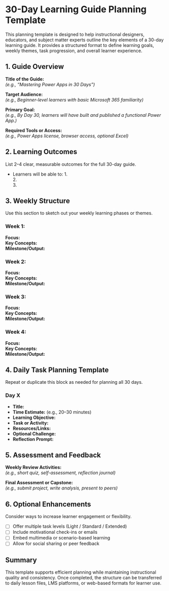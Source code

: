 # 30-Day Learning Guide Planning Template

This planning template is designed to help instructional designers, educators, and subject matter experts outline the key elements of a 30-day learning guide. It provides a structured format to define learning goals, weekly themes, task progression, and overall learner experience.

## 1. Guide Overview

**Title of the Guide:**  
_(e.g., “Mastering Power Apps in 30 Days”)_

**Target Audience:**  
_(e.g., Beginner-level learners with basic Microsoft 365 familiarity)_

**Primary Goal:**  
_(e.g., By Day 30, learners will have built and published a functional Power App.)_

**Required Tools or Access:**  
_(e.g., Power Apps license, browser access, optional Excel)_

## 2. Learning Outcomes

List 2–4 clear, measurable outcomes for the full 30-day guide.

- Learners will be able to:
  1.  
  2.  
  3.  

## 3. Weekly Structure

Use this section to sketch out your weekly learning phases or themes.

### Week 1:  
**Focus:**  
**Key Concepts:**  
**Milestone/Output:**  

### Week 2:  
**Focus:**  
**Key Concepts:**  
**Milestone/Output:**  

### Week 3:  
**Focus:**  
**Key Concepts:**  
**Milestone/Output:**  

### Week 4:  
**Focus:**  
**Key Concepts:**  
**Milestone/Output:**  

## 4. Daily Task Planning Template

Repeat or duplicate this block as needed for planning all 30 days.

### Day X  
- **Title:**  
- **Time Estimate:** (e.g., 20–30 minutes)  
- **Learning Objective:**  
- **Task or Activity:**  
- **Resources/Links:**  
- **Optional Challenge:**  
- **Reflection Prompt:**  

## 5. Assessment and Feedback

**Weekly Review Activities:**  
_(e.g., short quiz, self-assessment, reflection journal)_  

**Final Assessment or Capstone:**  
_(e.g., submit project, write analysis, present to peers)_  

## 6. Optional Enhancements

Consider ways to increase learner engagement or flexibility.

- [ ] Offer multiple task levels (Light / Standard / Extended)
- [ ] Include motivational check-ins or emails
- [ ] Embed multimedia or scenario-based learning
- [ ] Allow for social sharing or peer feedback

## Summary

This template supports efficient planning while maintaining instructional quality and consistency. Once completed, the structure can be transferred to daily lesson files, LMS platforms, or web-based formats for learner use.
